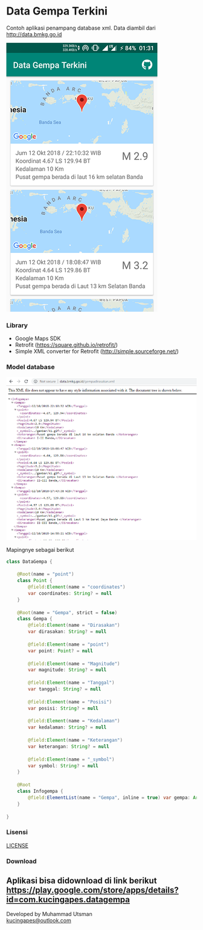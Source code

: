 # Data Gempa Terkini
Contoh aplikasi penampang database xml. Data diambil dari http://data.bmkg.go.id

![](image/gempa-app.png)

### Library
- Google Maps SDK
- Retrofit (https://square.github.io/retrofit/)
- Simple XML converter for Retrofit (http://simple.sourceforge.net/)

### Model database
![](image/database.png)

Mapingnye sebagai berikut
```java
class DataGempa {

    @Root(name = "point")
    class Point {
        @field:Element(name = "coordinates")
        var coordinates: String? = null
    }

    @Root(name = "Gempa", strict = false)
    class Gempa {
        @field:Element(name = "Dirasakan")
        var dirasakan: String? = null

        @field:Element(name = "point")
        var point: Point? = null

        @field:Element(name = "Magnitude")
        var magnitude: String? = null

        @field:Element(name = "Tanggal")
        var tanggal: String? = null

        @field:Element(name = "Posisi")
        var posisi: String? = null

        @field:Element(name = "Kedalaman")
        var kedalaman: String? = null

        @field:Element(name = "Keterangan")
        var keterangan: String? = null

        @field:Element(name = "_symbol")
        var symbol: String? = null
    }

    @Root
    class Infogempa {
        @field:ElementList(name = "Gempa", inline = true) var gempa: ArrayList<Gempa>? = null
    }

}
```

### Lisensi
[LICENSE](/LICENSE)

### Download
Aplikasi bisa didownload di link berikut
<br>https://play.google.com/store/apps/details?id=com.kucingapes.datagempa
---
Developed by Muhammad Utsman
<br>kucingapes@outlook.com
